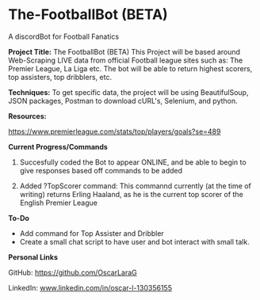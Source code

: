 # The-FootballBot (BETA)
A discordBot for Football Fanatics

**Project Title:** The FootballBot (BETA)
This Project will be based around Web-Scraping LIVE data from official Football league sites such as: The Premier League, La Liga etc. The bot will be able to return highest scorers, top assisters, top dribblers, etc.

**Techniques:**
To get specific data, the project will be using BeautifulSoup, JSON packages, Postman to download cURL's, Selenium, and python.

**Resources:**

https://www.premierleague.com/stats/top/players/goals?se=489

**Current Progress/Commands**
1) Succesfully coded the Bot to appear ONLINE, and be able to begin to give responses based off commands to be added

2) Added ?TopScorer command: This commannd currently (at the time of writing) returns Erling Haaland, as he is the current top scorer of the English Premier League

**To-Do**
- Add command for Top Assister and Dribbler
- Create a small chat script to have user and bot interact with small talk.



**Personal Links**

GitHub: https://github.com/OscarLaraG






LinkedIn: www.linkedin.com/in/oscar-l-130356155
